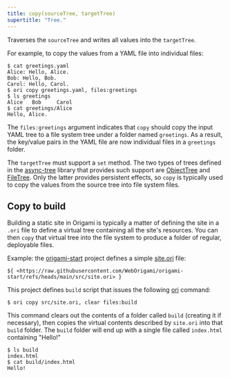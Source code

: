 ```yaml
---
title: copy(sourceTree, targetTree)
supertitle: "Tree."
---
```


Traverses the `sourceTree` and writes all values into the `targetTree`.

For example, to copy the values from a YAML file into individual files:

```console
$ cat greetings.yaml
Alice: Hello, Alice.
Bob: Hello, Bob.
Carol: Hello, Carol.
$ ori copy greetings.yaml, files:greetings
$ ls greetings
Alice   Bob     Carol
$ cat greetings/Alice
Hello, Alice.
```

The `files:greetings` argument indicates that `copy` should copy the input YAML tree to a file system tree under a folder named `greetings`. As a result, the key/value pairs in the YAML file are now individual files in a `greetings` folder.

The `targetTree` must support a `set` method. The two types of trees defined in the [async-tree](/async-tree) library that provides such support are [ObjectTree](/async-tree/ObjectTree.html) and [FileTree](/async-tree/FileTree.html). Only the latter provides persistent effects, so `copy` is typically used to copy the values from the source tree into file system files.

## Copy to build

Building a static site in Origami is typically a matter of defining the site in a `.ori` file to define a virtual tree containing all the site's resources. You can then `copy` that virtual tree into the file system to produce a folder of regular, deployable files.

Example: the [origami-start](https://github.com/WebOrigami/origami-start) project defines a simple [site.ori](https://github.com/WebOrigami/origami-start/blob/main/src/site.ori) file:

```ori
${ <https://raw.githubusercontent.com/WebOrigami/origami-start/refs/heads/main/src/site.ori> }
```

This project defines `build` script that issues the following [ori](/cli) command:

```console
$ ori copy src/site.ori, clear files:build
```

This command clears out the contents of a folder called `build` (creating it if necessary), then copies the virtual contents described by `site.ori` into that `build` folder. The `build` folder will end up with a single file called `index.html` containing "Hello!"

```console
$ ls build
index.html
$ cat build/index.html
Hello!
```
